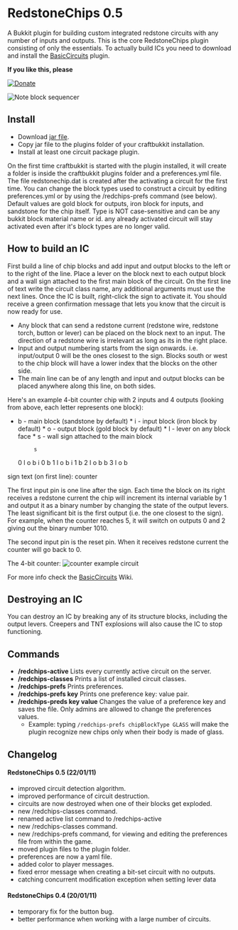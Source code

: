 RedstoneChips 0.5
==================

A Bukkit plugin for building custom integrated redstone circuits with any number of inputs and outputs.
This is the core RedstoneChips plugin consisting of only the essentials.
To actually build ICs you need to download and install the [BasicCircuits](http://github.com/eisental/BasicCircuits) plugin.

__If you like this, please__

[![Donate](/eisental/RedstoneChips/raw/master/images/btn_donate_LG.gif")](http://sites.google.com/site/eisental/home/donate)

![Note block sequencer](/eisental/RedstoneChips/raw/master/images/above.jpg "Note block sequencer")

Install
--------
   * Download [jar file](/eisental/RedstoneChips/RedstoneChips-0.5.jar).
   * Copy jar file to the plugins folder of your craftbukkit installation.
   * Install at least one circuit package plugin.

On the first time craftbukkit is started with the plugin installed, it will create a folder is inside the craftbukkit plugins folder
and a preferences.yml file. The file redstonechip.dat is created after the activating a circuit for the first time.
You can change the block types used to construct a circuit by editing preferences.yml or by using the /redchips-prefs command (see below).
Default values are gold block for outputs, iron block for inputs, and sandstone for the chip itself.
Type is NOT case-sensitive and can be any bukkit block material name or id.
any already activated circuit will stay activated even after it's block types are no longer valid.

How to build an IC
-------------------
First build a line of chip blocks and add input and output blocks to the left or to the right of the line.
Place a lever on the block next to each output block and a wall sign attached to the first main block of the circuit.
On the first line of text write the circuit class name, any additional arguments must use the next lines.
Once the IC is built, right-click the sign to activate it. You should receive a green confirmation message that lets you know
that the circuit is now ready for use.

* Any block that can send a redstone current (redstone wire, redstone torch, button or lever) can be placed on the block next to an input.
  The direction of a redstone wire is irrelevant as long as its in the right place.
* Input and output numbering starts from the sign onwards. i.e. input/output 0 will be the ones closest to the sign.
  Blocks south or west to the chip block will have a lower index that the blocks on the other side.
* The main line can be of any length and input and output blocks can be placed anywhere along this line, on both sides.

Here's an example 4-bit counter chip with 2 inputs and 4 outputs (looking from above, each letter represents one block):
* b - main block (sandstone by default) * i - input block (iron block by default) * o - output block (gold block by default) * l - lever on any block face * s - wall sign attached to the main block

	       s
	0  l o b i  0
	       b
	1  l o b i  1
	       b
	2  l o b
	       b
	3  l o b


sign text (on first line):
	counter

The first input pin is one line after the sign. Each time the block on its right receives a redstone current the chip will increment
its internal variable by 1 and output it as a binary number by changing the state of the output levers. The least significant bit 
is the first output (i.e. the one closest to the sign). For example, when the counter reaches 5, it will switch on outputs 0 and 2 
giving out the binary number 1010. 

The second input pin is the reset pin. When it receives redstone current the counter will go back to 0.

The 4-bit counter:
![counter example circuit](/eisental/RedstoneChips/raw/master/images/counter.jpg)

For more info check the [BasicCircuits](https://github.com/eisental/BasicCircuits/wiki/BasicCircuits-) Wiki.

Destroying an IC
-----------------
You can destroy an IC by breaking any of its structure blocks, including the output levers.
Creepers and TNT explosions will also cause the IC to stop functioning.

Commands
---------
   * __/redchips-active__ Lists every currently active circuit on the server.
   * __/redchips-classes__ Prints a list of installed circuit classes.
   * __/redchips-prefs__ Prints preferences.
   * __/redchips-prefs key__ Prints one preference key: value pair.
   * __/redchips-preds key value__ Changes the value of a preference key and saves the file. Only admins are allowed to change the preferences values.
     - Example: typing <code>/redchips-prefs chipBlockType GLASS</code> will make the plugin recognize new chips only when their body is made of glass.

Changelog
----------
#### RedstoneChips 0.5 (22/01/11)
* improved circuit detection algorithm.
* improved performance of circuit destruction.
* circuits are now destroyed when one of their blocks get exploded.
* new /redchips-classes command.
* renamed active list command to /redchips-active
* new /redchips-classes command.
* new /redchips-prefs command, for viewing and editing the preferences file from within the game.    
* moved plugin files to the plugin folder.
* preferences are now a yaml file.
* added color to player messages.
* fixed error message when creating a bit-set circuit with no outputs.
* catching concurrent modification exception when setting lever data

#### RedstoneChips 0.4 (20/01/11)
* temporary fix for the button bug.
* better performance when working with a large number of circuits.



